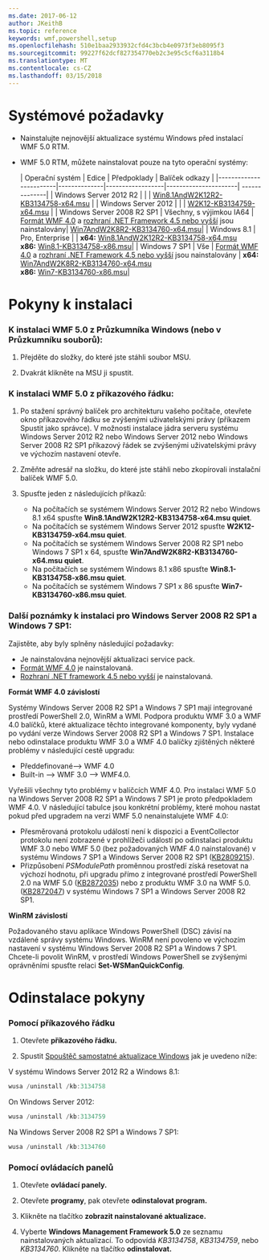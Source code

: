 ```yaml
---
ms.date: 2017-06-12
author: JKeithB
ms.topic: reference
keywords: wmf,powershell,setup
ms.openlocfilehash: 510e1baa2933932cfd4c3bcb4e0973f3eb8095f3
ms.sourcegitcommit: 99227f62dcf827354770eb2c3e95c5cf6a3118b4
ms.translationtype: MT
ms.contentlocale: cs-CZ
ms.lasthandoff: 03/15/2018
---
```

# <a name="system-requirements"></a>Systémové požadavky

- Nainstalujte nejnovější aktualizace systému Windows před instalací WMF 5.0 RTM.
- WMF 5.0 RTM, můžete nainstalovat pouze na tyto operační systémy:

    | Operační systém       | Edice         | Předpoklady        |  Balíček odkazy |
    |------------------------|--------------|------------------|----------------------| --------------|
    | Windows Server 2012 R2 |  |  | [Win8.1AndW2K12R2-KB3134758-x64.msu](http://go.microsoft.com/fwlink/?LinkId=717507) |
    | Windows Server 2012    |  |  | [W2K12-KB3134759-x64.msu](http://go.microsoft.com/fwlink/?LinkId=717506) |
    | Windows Server 2008 R2 SP1 | Všechny, s výjimkou IA64 | [Formát WMF 4.0](http://www.microsoft.com/en-us/download/details.aspx?id=40855) a [rozhraní .NET Framework 4.5 nebo vyšší](https://msdn.microsoft.com/library/5a4x27ek.aspx) jsou nainstalovány| [Win7AndW2K8R2-KB3134760-x64.msu](http://go.microsoft.com/fwlink/?LinkId=717504)|
    | Windows 8.1 | Pro, Enterprise | | **x64:**  [Win8.1AndW2K12R2-KB3134758-x64.msu](http://go.microsoft.com/fwlink/?LinkId=717507) </br> **x86:**  [Win8.1-KB3134758-x86.msu](http://go.microsoft.com/fwlink/?LinkID=717963)|
    | Windows 7 SP1 | Vše | [Formát WMF 4.0](http://www.microsoft.com/en-us/download/details.aspx?id=40855) a [rozhraní .NET Framework 4.5 nebo vyšší](https://msdn.microsoft.com/library/5a4x27ek.aspx) jsou nainstalovány | **x64:**  [Win7AndW2K8R2-KB3134760-x64.msu](http://go.microsoft.com/fwlink/?LinkId=717504)  </br> **x86:**  [Win7-KB3134760-x86.msu](http://go.microsoft.com/fwlink/?LinkID=717962)|

# <a name="installation-instructions"></a>Pokyny k instalaci

### <a name="to-install-wmf-50-from-windows-explorer-or-file-explorer"></a>K instalaci WMF 5.0 z Průzkumníka Windows (nebo v Průzkumníku souborů):

1. Přejděte do složky, do které jste stáhli soubor MSU.

2. Dvakrát klikněte na MSU ji spustit.

### <a name="to-install-wmf-50-from-command-prompt"></a>K instalaci WMF 5.0 z příkazového řádku:

1. Po stažení správný balíček pro architekturu vašeho počítače, otevřete okno příkazového řádku se zvýšenými uživatelskými právy (příkazem Spustit jako správce). V možnosti instalace jádra serveru systému Windows Server 2012 R2 nebo Windows Server 2012 nebo Windows Server 2008 R2 SP1 příkazový řádek se zvýšenými uživatelskými právy ve výchozím nastavení otevře.

2. Změňte adresář na složku, do které jste stáhli nebo zkopírovali instalační balíček WMF 5.0.

3. Spusťte jeden z následujících příkazů:
    - Na počítačích se systémem Windows Server 2012 R2 nebo Windows 8.1 x64 spusťte **Win8.1AndW2K12R2-KB3134758-x64.msu quiet**.
    - Na počítačích se systémem Windows Server 2012 spusťte **W2K12-KB3134759-x64.msu quiet**.
    - Na počítačích se systémem Windows Server 2008 R2 SP1 nebo Windows 7 SP1 x 64, spusťte **Win7AndW2K8R2-KB3134760-x64.msu quiet**.
    - Na počítačích se systémem Windows 8.1 x86 spusťte **Win8.1-KB3134758-x86.msu quiet**.
    - Na počítačích se systémem Windows 7 SP1 x 86 spusťte **Win7-KB3134760-x86.msu quiet**.

### <a name="additional-installation-notes-for-windows-server-2008-r2-sp1-and-windows-7-sp1"></a>Další poznámky k instalaci pro Windows Server 2008 R2 SP1 a Windows 7 SP1:

Zajistěte, aby byly splněny následující požadavky:
- Je nainstalována nejnovější aktualizaci service pack.
- [Formát WMF 4.0](http://www.microsoft.com/en-us/download/details.aspx?id=40855) je nainstalovaná.
- [Rozhraní .NET framework 4.5 nebo vyšší](https://msdn.microsoft.com/library/5a4x27ek.aspx) je nainstalovaná.

**Formát WMF 4.0 závislostí**

Systémy Windows Server 2008 R2 SP1 a Windows 7 SP1 mají integrované prostředí PowerShell 2.0, WinRM a WMI. Podpora produktu WMF 3.0 a WMF 4.0 balíčků, které aktualizace těchto integrované komponenty, byly vydané po vydání verze Windows Server 2008 R2 SP1 a Windows 7 SP1. Instalace nebo odinstalace produktu WMF 3.0 a WMF 4.0 balíčky zjištěných některé problémy v následující cestě upgradu:

- Předdefinované--> WMF 4.0
- Built-in --> WMF 3.0 --> WMF4.0. 

Vyřešili všechny tyto problémy v balíčcích WMF 4.0. Pro instalaci WMF 5.0 na Windows Server 2008 R2 SP1 a Windows 7 SP1 je proto předpokladem WMF 4.0. V následující tabulce jsou konkrétní problémy, které mohou nastat pokud před upgradem na verzi WMF 5.0 nenainstalujete WMF 4.0:

- Přesměrovaná protokolu událostí není k dispozici a EventCollector protokolu není zobrazené v prohlížeči událostí po odinstalaci produktu WMF 3.0 nebo WMF 5.0 (bez požadovaných WMF 4.0 nainstalované) v systému Windows 7 SP1 a Windows Server 2008 R2 SP1 ([KB2809215](https://support.microsoft.com/en-us/kb/2809215)).
- Přizpůsobení *PSModulePath* proměnnou prostředí získá resetovat na výchozí hodnotu, při upgradu přímo z integrované prostředí PowerShell 2.0 na WMF 5.0 ([KB2872035](https://support.microsoft.com/en-us/kb/2872035)) nebo z produktu WMF 3.0 na WMF 5.0. ([KB2872047](https://support.microsoft.com/en-us/kb/2872047)) v systému Windows 7 SP1 a Windows Server 2008 R2 SP1.

**WinRM závislostí**

Požadovaného stavu aplikace Windows PowerShell (DSC) závisí na vzdálené správy systému Windows. WinRM není povoleno ve výchozím nastavení v systému Windows Server 2008 R2 SP1 a Windows 7 SP1. Chcete-li povolit WinRM, v prostředí Windows PowerShell se zvýšenými oprávněními spusťte relaci **Set-WSManQuickConfig**.

# <a name="uninstallation-instructions"></a>Odinstalace pokyny

### <a name="using-command-prompt"></a>Pomocí příkazového řádku

1.  Otevřete **příkazového řádku.**

2.  Spustit [Spouštěč samostatné aktualizace Windows](https://support.microsoft.com/en-us/kb/934307) jak je uvedeno níže:

V systému Windows Server 2012 R2 a Windows 8.1:
```powershell
wusa /uninstall /kb:3134758
```
On Windows Server 2012:
```powershell
wusa /uninstall /kb:3134759
```
Na Windows Server 2008 R2 SP1 a Windows 7 SP1:
```powershell
wusa /uninstall /kb:3134760
```

### <a name="using-control-panel"></a>Pomocí ovládacích panelů

1.  Otevřete **ovládací panely.**

2.  Otevřete **programy**, pak otevřete **odinstalovat program.**

3.  Klikněte na tlačítko **zobrazit nainstalované aktualizace.**

4.  Vyberte **Windows Management Framework 5.0** ze seznamu nainstalovaných aktualizací. To odpovídá *KB3134758*, *KB3134759*, nebo *KB3134760*. Klikněte na tlačítko **odinstalovat.**

